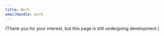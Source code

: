 ```yaml
---
title: Work
emailHandle: work
---
```

(Thank you for your interest, but this page is still undergoing development.)
